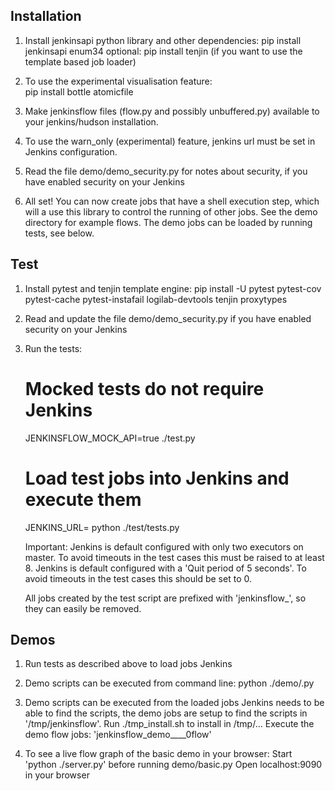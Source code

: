 Installation
------------

1. Install jenkinsapi python library and other dependencies:
   pip install jenkinsapi enum34
   optional: pip install tenjin (if you want to use the template based job loader)

2. To use the experimental visualisation feature:  
   pip install bottle atomicfile

3. Make jenkinsflow files (flow.py and possibly unbuffered.py) available to your jenkins/hudson installation.

4. To use the warn_only (experimental) feature, jenkins url must be set in Jenkins configuration.

5. Read the file demo/demo_security.py for notes about security, if you have enabled security on your Jenkins

6. All set! You can now create jobs that have a shell execution step, which will a use this library to control the running of other jobs.
   See the demo directory for example flows. The demo jobs can be loaded by running tests, see below.


Test
----

1. Install pytest and tenjin template engine:
   pip install -U pytest pytest-cov pytest-cache pytest-instafail logilab-devtools tenjin proxytypes

2. Read and update the file demo/demo_security.py if you have enabled security on your Jenkins

3. Run the tests:
   # Mocked tests do not require Jenkins
   JENKINSFLOW_MOCK_API=true ./test.py

   # Load test jobs into Jenkins and execute them
   JENKINS_URL=<your jenkins> python ./test/tests.py

   Important:
   Jenkins is default configured with only two executors on master. To avoid timeouts in the test cases this must be raised to at least 8.
   Jenkins is default configured with a 'Quit period of 5 seconds'. To avoid timeouts in the test cases this should be set to 0.

   All jobs created by the test script are prefixed with 'jenkinsflow_', so they can easily be removed.


Demos
----

1. Run tests as described above to load jobs Jenkins

2. Demo scripts can be executed from command line:
   python ./demo/<demo>.py 

3. Demo scripts can be executed from the loaded jobs
   Jenkins needs to be able to find the scripts, the demo jobs are setup to find the scripts in '/tmp/jenkinsflow'.
   Run ./tmp_install.sh to install in /tmp/...
   Execute the demo flow jobs: 'jenkinsflow_demo__<demo-name>__0flow'

4. To see a live flow graph of the basic demo in your browser:
   Start 'python ./server.py' before running demo/basic.py
   Open localhost:9090 in your browser